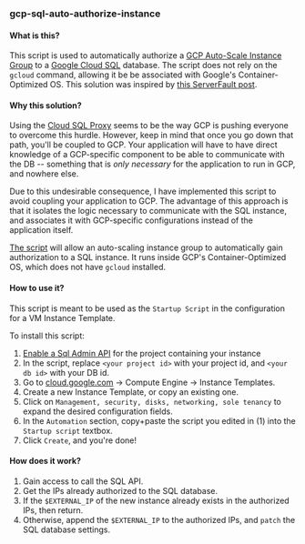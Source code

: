 ### gcp-sql-auto-authorize-instance

#### What is this?

This script is used to automatically authorize a [GCP Auto-Scale Instance Group](https://cloud.google.com/compute/docs/autoscaler/) to a [Google Cloud SQL](https://cloud.google.com/sql/) database. The script does not rely on the `gcloud` command, allowing it be be associated with Google's Container-Optimized OS. This solution was inspired by [this ServerFault post](https://serverfault.com/questions/778842/google-cloud-sql-authorize-auto-scale-instance-groups).

#### Why this solution?

Using the [Cloud SQL Proxy](https://cloud.google.com/sql/docs/mysql/sql-proxy) seems to be the way GCP is pushing everyone to overcome this hurdle. However, keep in mind that once you go down that path, you'll be coupled to GCP. Your application will have to have direct knowledge of a GCP-specific component to be able to communicate with the DB -- something that is _only necessary_ for the application to run in GCP, and nowhere else.

Due to this undesirable consequence, I have implemented this script to avoid coupling your application to GCP. The advantage of this approach is that it isolates the logic necessary to communicate with the SQL instance, and associates it with GCP-specific configurations instead of the application itself.

[The script](/instance-group-startup.sh) will allow an auto-scaling instance group to automatically gain authorization to a SQL instance. It runs inside GCP's Container-Optimized OS, which does not have `gcloud` installed.

#### How to use it?

This script is meant to be used as the `Startup Script` in the configuration for a VM Instance Template.

To install this script:

1. [Enable a Sql Admin API](https://console.developers.google.com/apis/api/sqladmin.googleapis.com/overview) for the project containing your instance
2. In the script, replace `<your project id>` with your project id, and `<your db id>` with your DB id.
3. Go to [cloud.google.com](https://cloud.google.com/) -> Compute Engine -> Instance Templates.
4. Create a new Instance Template, or copy an existing one.
5. Click on `Management, security, disks, networking, sole tenancy` to expand the desired configuration fields.
6. In the `Automation` section, copy+paste the script you edited in (1) into the `Startup script` textbox.
7. Click `Create`, and you're done!

#### How does it work?

1. Gain access to call the SQL API.
2. Get the IPs already authorized to the SQL database.
3. If the `$EXTERNAL_IP` of the new instance already exists in the authorized IPs, then return.
4. Otherwise, append the `$EXTERNAL_IP` to the authorized IPs, and `patch` the SQL database settings.
